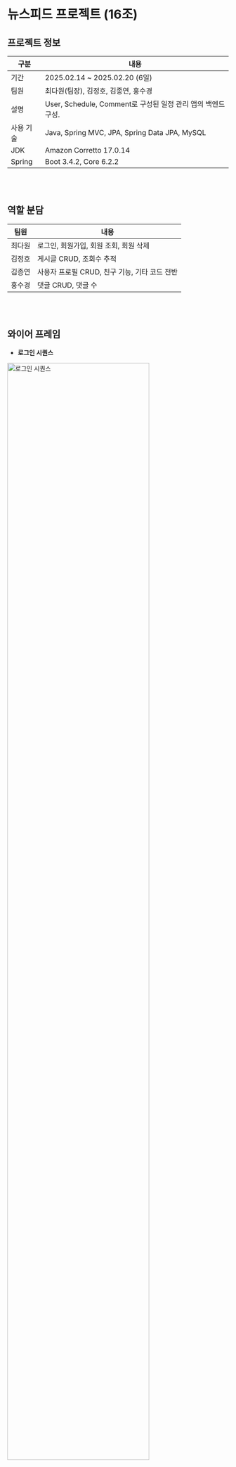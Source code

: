 # 뉴스피드 프로젝트 (16조)

## 프로젝트 정보
| 구분     | 내용                                                   |
|--------|------------------------------------------------------|
| 기간     | 2025.02.14 ~ 2025.02.20 (6일)                                |
| 팀원     | 최다원(팀장), 김정호, 김종연, 홍수경                                |
| 설명     | User, Schedule, Comment로 구성된 일정 관리 앱의 백엔드 구성.        |
| 사용 기술  | Java, Spring MVC, JPA, Spring Data JPA, MySQL                 |
| JDK    | Amazon Corretto 17.0.14                    |
| Spring | Boot 3.4.2, Core 6.2.2                               |
  
<br/><br/>

## 역할 분담

| 팀원     | 내용                                                   |
|--------|------------------------------------------------------|
| 최다원   | 로그인, 회원가입, 회원 조회, 회원 삭제                             |
| 김정호   | 게시글 CRUD, 조회수 추적                             |
| 김종연   | 사용자 프로필 CRUD, 친구 기능, 기타 코드 전반                             |
| 홍수경   | 댓글 CRUD, 댓글 수                             |

<br/><br/>

## 와이어 프레임
- <b>로그인 시퀀스</b>
<img width="80%" alt="로그인 시퀀스" src="https://github.com/user-attachments/assets/7e27e066-c988-4e48-aea3-4b87cb5be10f" />

- <b>메인 시퀀스</b>
<img width="80%" alt="메인 시퀀스" src="https://github.com/user-attachments/assets/987db3be-0dc4-4ed2-b10f-262951824b9b" />

<br/><br/>

## ERD
<image src="https://github.com/user-attachments/assets/491dc48a-4427-4b05-98c1-7483276d023e" width="80%"></image>

<br/><br/>

## API 명세서
<br/>

<details>
  <summary><b>유저</b></summary>
  <br/>
  <div>
    <image src="https://github.com/user-attachments/assets/f7f3576e-29c0-4619-bf19-29c650626205" width="80%"></image>
  </div>
</details>

<details>
  <summary><b>프로필</b></summary>
  <br/>
  <div>
    <image src="https://github.com/user-attachments/assets/01e060bd-c048-4b8a-9dd5-bb4e23c92f46" width="80%"></image>
    <image src="https://github.com/user-attachments/assets/9024f15e-9142-4adc-a216-a28d53e98c03" width="80%"></image>
  </div>
</details>

<details>
  <summary><b>친구</b></summary>
  <br/>
  <div>
    <image src="https://github.com/user-attachments/assets/b3c2d168-5048-40d0-9d4f-1e34eae83b83" width="80%"></image>
    <image src="https://github.com/user-attachments/assets/ad0d85eb-a96b-4871-a064-b91e094b9a1d" width="80%"></image>
  </div>
</details>

<details>
  <summary><b>게시글</b></summary>
  <br/>
  <div>
    <image src="https://github.com/user-attachments/assets/e9eea4c5-ec36-4cf0-8717-a6548a84fd08" width="80%"></image>
    <image src="https://github.com/user-attachments/assets/c98d24e0-b232-47c3-ae26-a34bdd589435" width="80%"></image>
    <image src="https://github.com/user-attachments/assets/53329fee-57f4-4b91-b055-897f80d533c2" width="80%"></image>
    <image src="https://github.com/user-attachments/assets/e9fefa3b-788d-4539-9f58-c6e3a59ae877" width="80%"></image>
  </div>
</details>

<details>
  <summary><b>댓글</b></summary>
  <br/>
  <div>
    <image src="https://github.com/user-attachments/assets/0087623e-3770-47f5-878c-06c9b9d4827d" width="80%"></image>
    <image src="https://github.com/user-attachments/assets/dab37dcc-6661-4cb1-87d5-e20096843723" width="80%"></image>
  </div>
</details>

